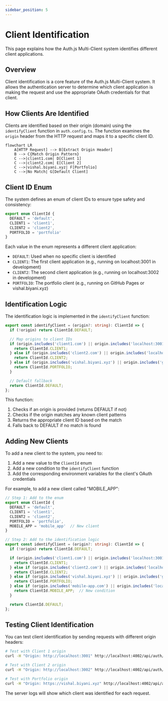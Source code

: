 ```yaml
---
sidebar_position: 5
---
```


# Client Identification

This page explains how the Auth.js Multi-Client system identifies different client applications.

## Overview

Client identification is a core feature of the Auth.js Multi-Client system. It allows the authentication server to determine which client application is making the request and use the appropriate OAuth credentials for that client.

## How Clients Are Identified

Clients are identified based on their origin (domain) using the `identifyClient` function in `auth.config.ts`. The function examines the `origin` header from the HTTP request and maps it to a specific client ID.

```mermaid
flowchart LR
    A[HTTP Request] --> B[Extract Origin Header]
    B --> C{Match Origin Pattern}
    C -->|client1.com| D[Client 1]
    C -->|client2.com| E[Client 2]
    C -->|vishal.biyani.xyz| F[Portfolio]
    C -->|No Match| G[Default Client]
```

## Client ID Enum

The system defines an enum of client IDs to ensure type safety and consistency:

```typescript
export enum ClientId {
  DEFAULT = 'default',
  CLIENT1 = 'client1',
  CLIENT2 = 'client2',
  PORTFOLIO = 'portfolio'
}
```

Each value in the enum represents a different client application:

- `DEFAULT`: Used when no specific client is identified
- `CLIENT1`: The first client application (e.g., running on localhost:3001 in development)
- `CLIENT2`: The second client application (e.g., running on localhost:3002 in development)
- `PORTFOLIO`: The portfolio client (e.g., running on GitHub Pages or vishal.biyani.xyz)

## Identification Logic

The identification logic is implemented in the `identifyClient` function:

```typescript
export const identifyClient = (origin?: string): ClientId => {
  if (!origin) return ClientId.DEFAULT;

  // Map origins to client IDs
  if (origin.includes('client1.com') || origin.includes('localhost:3001')) {
    return ClientId.CLIENT1;
  } else if (origin.includes('client2.com') || origin.includes('localhost:3002')) {
    return ClientId.CLIENT2;
  } else if (origin.includes('vishal.biyani.xyz') || origin.includes('github.io')) {
    return ClientId.PORTFOLIO;
  }

  // Default fallback
  return ClientId.DEFAULT;
};
```

This function:
1. Checks if an origin is provided (returns DEFAULT if not)
2. Checks if the origin matches any known client patterns
3. Returns the appropriate client ID based on the match
4. Falls back to DEFAULT if no match is found

## Adding New Clients

To add a new client to the system, you need to:

1. Add a new value to the `ClientId` enum
2. Add a new condition to the `identifyClient` function
3. Add the corresponding environment variables for the client's OAuth credentials

For example, to add a new client called "MOBILE_APP":

```typescript
// Step 1: Add to the enum
export enum ClientId {
  DEFAULT = 'default',
  CLIENT1 = 'client1',
  CLIENT2 = 'client2',
  PORTFOLIO = 'portfolio',
  MOBILE_APP = 'mobile_app'  // New client
}

// Step 2: Add to the identification logic
export const identifyClient = (origin?: string): ClientId => {
  if (!origin) return ClientId.DEFAULT;

  if (origin.includes('client1.com') || origin.includes('localhost:3001')) {
    return ClientId.CLIENT1;
  } else if (origin.includes('client2.com') || origin.includes('localhost:3002')) {
    return ClientId.CLIENT2;
  } else if (origin.includes('vishal.biyani.xyz') || origin.includes('github.io')) {
    return ClientId.PORTFOLIO;
  } else if (origin.includes('mobile-app.com') || origin.includes('localhost:3003')) {
    return ClientId.MOBILE_APP;  // New condition
  }

  return ClientId.DEFAULT;
};
```

## Testing Client Identification

You can test client identification by sending requests with different origin headers:

```bash
# Test with Client 1 origin
curl -H "Origin: http://localhost:3001" http://localhost:4002/api/auth/session

# Test with Client 2 origin
curl -H "Origin: http://localhost:3002" http://localhost:4002/api/auth/session

# Test with Portfolio origin
curl -H "Origin: https://vishal.biyani.xyz" http://localhost:4002/api/auth/session
```

The server logs will show which client was identified for each request.
